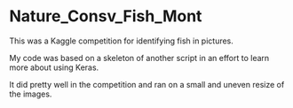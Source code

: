 # Nature_Consv_Fish_Mont
This was a Kaggle competition for identifying fish in pictures.

My code was based on a skeleton of another script in an effort to learn more about using Keras.

It did pretty well in the competition and ran on a small and uneven resize of the images.
